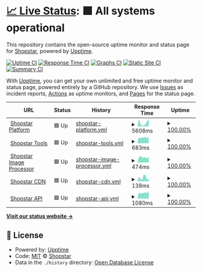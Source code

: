 # [📈 Live Status](https://status.shopstar.co.za): <!--live status--> **🟩 All systems operational**

This repository contains the open-source uptime monitor and status page for [Shopstar](https://www.shopstar.co.za), powered by [Upptime](https://github.com/upptime/upptime).

[![Uptime CI](https://github.com/shopstarco/shopstatus/workflows/Uptime%20CI/badge.svg)](https://github.com/shopstarco/shopstatus/actions?query=workflow%3A%22Uptime+CI%22)
[![Response Time CI](https://github.com/shopstarco/shopstatus/workflows/Response%20Time%20CI/badge.svg)](https://github.com/shopstarco/shopstatus/actions?query=workflow%3A%22Response+Time+CI%22)
[![Graphs CI](https://github.com/shopstarco/shopstatus/workflows/Graphs%20CI/badge.svg)](https://github.com/shopstarco/shopstatus/actions?query=workflow%3A%22Graphs+CI%22)
[![Static Site CI](https://github.com/shopstarco/shopstatus/workflows/Static%20Site%20CI/badge.svg)](https://github.com/shopstarco/shopstatus/actions?query=workflow%3A%22Static+Site+CI%22)
[![Summary CI](https://github.com/shopstarco/shopstatus/workflows/Summary%20CI/badge.svg)](https://github.com/shopstarco/shopstatus/actions?query=workflow%3A%22Summary+CI%22)

With [Upptime](https://upptime.js.org), you can get your own unlimited and free uptime monitor and status page, powered entirely by a GitHub repository. We use [Issues](https://github.com/shopstarco/shopstatus/issues) as incident reports, [Actions](https://github.com/shopstarco/shopstatus/actions) as uptime monitors, and [Pages](https://status.shopstar.co.za) for the status page.

<!--start: status pages-->
<!-- This summary is generated by Upptime (https://github.com/upptime/upptime) -->
<!-- Do not edit this manually, your changes will be overwritten -->
<!-- prettier-ignore -->
| URL | Status | History | Response Time | Uptime |
| --- | ------ | ------- | ------------- | ------ |
| <img alt="" src="https://icons.duckduckgo.com/ip3/app.shopstar.co.za.ico" height="13"> [Shopstar Platform](https://app.shopstar.co.za) | 🟩 Up | [shopstar-platform.yml](https://github.com/shopstarco/shopstatus/commits/HEAD/history/shopstar-platform.yml) | <details><summary><img alt="Response time graph" src="./graphs/shopstar-platform/response-time-week.png" height="20"> 5608ms</summary><br><a href="https://status.shopstar.co.za/history/shopstar-platform"><img alt="Response time 1574" src="https://img.shields.io/endpoint?url=https%3A%2F%2Fraw.githubusercontent.com%2Fshopstarco%2Fshopstatus%2FHEAD%2Fapi%2Fshopstar-platform%2Fresponse-time.json"></a><br><a href="https://status.shopstar.co.za/history/shopstar-platform"><img alt="24-hour response time 10935" src="https://img.shields.io/endpoint?url=https%3A%2F%2Fraw.githubusercontent.com%2Fshopstarco%2Fshopstatus%2FHEAD%2Fapi%2Fshopstar-platform%2Fresponse-time-day.json"></a><br><a href="https://status.shopstar.co.za/history/shopstar-platform"><img alt="7-day response time 5608" src="https://img.shields.io/endpoint?url=https%3A%2F%2Fraw.githubusercontent.com%2Fshopstarco%2Fshopstatus%2FHEAD%2Fapi%2Fshopstar-platform%2Fresponse-time-week.json"></a><br><a href="https://status.shopstar.co.za/history/shopstar-platform"><img alt="30-day response time 2665" src="https://img.shields.io/endpoint?url=https%3A%2F%2Fraw.githubusercontent.com%2Fshopstarco%2Fshopstatus%2FHEAD%2Fapi%2Fshopstar-platform%2Fresponse-time-month.json"></a><br><a href="https://status.shopstar.co.za/history/shopstar-platform"><img alt="1-year response time 1574" src="https://img.shields.io/endpoint?url=https%3A%2F%2Fraw.githubusercontent.com%2Fshopstarco%2Fshopstatus%2FHEAD%2Fapi%2Fshopstar-platform%2Fresponse-time-year.json"></a></details> | <details><summary><a href="https://status.shopstar.co.za/history/shopstar-platform">100.00%</a></summary><a href="https://status.shopstar.co.za/history/shopstar-platform"><img alt="All-time uptime 99.85%" src="https://img.shields.io/endpoint?url=https%3A%2F%2Fraw.githubusercontent.com%2Fshopstarco%2Fshopstatus%2FHEAD%2Fapi%2Fshopstar-platform%2Fuptime.json"></a><br><a href="https://status.shopstar.co.za/history/shopstar-platform"><img alt="24-hour uptime 100.00%" src="https://img.shields.io/endpoint?url=https%3A%2F%2Fraw.githubusercontent.com%2Fshopstarco%2Fshopstatus%2FHEAD%2Fapi%2Fshopstar-platform%2Fuptime-day.json"></a><br><a href="https://status.shopstar.co.za/history/shopstar-platform"><img alt="7-day uptime 100.00%" src="https://img.shields.io/endpoint?url=https%3A%2F%2Fraw.githubusercontent.com%2Fshopstarco%2Fshopstatus%2FHEAD%2Fapi%2Fshopstar-platform%2Fuptime-week.json"></a><br><a href="https://status.shopstar.co.za/history/shopstar-platform"><img alt="30-day uptime 98.39%" src="https://img.shields.io/endpoint?url=https%3A%2F%2Fraw.githubusercontent.com%2Fshopstarco%2Fshopstatus%2FHEAD%2Fapi%2Fshopstar-platform%2Fuptime-month.json"></a><br><a href="https://status.shopstar.co.za/history/shopstar-platform"><img alt="1-year uptime 99.85%" src="https://img.shields.io/endpoint?url=https%3A%2F%2Fraw.githubusercontent.com%2Fshopstarco%2Fshopstatus%2FHEAD%2Fapi%2Fshopstar-platform%2Fuptime-year.json"></a></details>
| <img alt="" src="https://icons.duckduckgo.com/ip3/tools.shopstar.co.za.ico" height="13"> [Shopstar Tools](https://tools.shopstar.co.za) | 🟩 Up | [shopstar-tools.yml](https://github.com/shopstarco/shopstatus/commits/HEAD/history/shopstar-tools.yml) | <details><summary><img alt="Response time graph" src="./graphs/shopstar-tools/response-time-week.png" height="20"> 683ms</summary><br><a href="https://status.shopstar.co.za/history/shopstar-tools"><img alt="Response time 661" src="https://img.shields.io/endpoint?url=https%3A%2F%2Fraw.githubusercontent.com%2Fshopstarco%2Fshopstatus%2FHEAD%2Fapi%2Fshopstar-tools%2Fresponse-time.json"></a><br><a href="https://status.shopstar.co.za/history/shopstar-tools"><img alt="24-hour response time 831" src="https://img.shields.io/endpoint?url=https%3A%2F%2Fraw.githubusercontent.com%2Fshopstarco%2Fshopstatus%2FHEAD%2Fapi%2Fshopstar-tools%2Fresponse-time-day.json"></a><br><a href="https://status.shopstar.co.za/history/shopstar-tools"><img alt="7-day response time 683" src="https://img.shields.io/endpoint?url=https%3A%2F%2Fraw.githubusercontent.com%2Fshopstarco%2Fshopstatus%2FHEAD%2Fapi%2Fshopstar-tools%2Fresponse-time-week.json"></a><br><a href="https://status.shopstar.co.za/history/shopstar-tools"><img alt="30-day response time 594" src="https://img.shields.io/endpoint?url=https%3A%2F%2Fraw.githubusercontent.com%2Fshopstarco%2Fshopstatus%2FHEAD%2Fapi%2Fshopstar-tools%2Fresponse-time-month.json"></a><br><a href="https://status.shopstar.co.za/history/shopstar-tools"><img alt="1-year response time 661" src="https://img.shields.io/endpoint?url=https%3A%2F%2Fraw.githubusercontent.com%2Fshopstarco%2Fshopstatus%2FHEAD%2Fapi%2Fshopstar-tools%2Fresponse-time-year.json"></a></details> | <details><summary><a href="https://status.shopstar.co.za/history/shopstar-tools">100.00%</a></summary><a href="https://status.shopstar.co.za/history/shopstar-tools"><img alt="All-time uptime 100.00%" src="https://img.shields.io/endpoint?url=https%3A%2F%2Fraw.githubusercontent.com%2Fshopstarco%2Fshopstatus%2FHEAD%2Fapi%2Fshopstar-tools%2Fuptime.json"></a><br><a href="https://status.shopstar.co.za/history/shopstar-tools"><img alt="24-hour uptime 100.00%" src="https://img.shields.io/endpoint?url=https%3A%2F%2Fraw.githubusercontent.com%2Fshopstarco%2Fshopstatus%2FHEAD%2Fapi%2Fshopstar-tools%2Fuptime-day.json"></a><br><a href="https://status.shopstar.co.za/history/shopstar-tools"><img alt="7-day uptime 100.00%" src="https://img.shields.io/endpoint?url=https%3A%2F%2Fraw.githubusercontent.com%2Fshopstarco%2Fshopstatus%2FHEAD%2Fapi%2Fshopstar-tools%2Fuptime-week.json"></a><br><a href="https://status.shopstar.co.za/history/shopstar-tools"><img alt="30-day uptime 100.00%" src="https://img.shields.io/endpoint?url=https%3A%2F%2Fraw.githubusercontent.com%2Fshopstarco%2Fshopstatus%2FHEAD%2Fapi%2Fshopstar-tools%2Fuptime-month.json"></a><br><a href="https://status.shopstar.co.za/history/shopstar-tools"><img alt="1-year uptime 100.00%" src="https://img.shields.io/endpoint?url=https%3A%2F%2Fraw.githubusercontent.com%2Fshopstarco%2Fshopstatus%2FHEAD%2Fapi%2Fshopstar-tools%2Fuptime-year.json"></a></details>
| <img alt="" src="https://icons.duckduckgo.com/ip3/imgpro.shopstar.co.za.ico" height="13"> [Shopstar Image Processor](https://imgpro.shopstar.co.za/) | 🟩 Up | [shopstar-image-processor.yml](https://github.com/shopstarco/shopstatus/commits/HEAD/history/shopstar-image-processor.yml) | <details><summary><img alt="Response time graph" src="./graphs/shopstar-image-processor/response-time-week.png" height="20"> 474ms</summary><br><a href="https://status.shopstar.co.za/history/shopstar-image-processor"><img alt="Response time 516" src="https://img.shields.io/endpoint?url=https%3A%2F%2Fraw.githubusercontent.com%2Fshopstarco%2Fshopstatus%2FHEAD%2Fapi%2Fshopstar-image-processor%2Fresponse-time.json"></a><br><a href="https://status.shopstar.co.za/history/shopstar-image-processor"><img alt="24-hour response time 491" src="https://img.shields.io/endpoint?url=https%3A%2F%2Fraw.githubusercontent.com%2Fshopstarco%2Fshopstatus%2FHEAD%2Fapi%2Fshopstar-image-processor%2Fresponse-time-day.json"></a><br><a href="https://status.shopstar.co.za/history/shopstar-image-processor"><img alt="7-day response time 474" src="https://img.shields.io/endpoint?url=https%3A%2F%2Fraw.githubusercontent.com%2Fshopstarco%2Fshopstatus%2FHEAD%2Fapi%2Fshopstar-image-processor%2Fresponse-time-week.json"></a><br><a href="https://status.shopstar.co.za/history/shopstar-image-processor"><img alt="30-day response time 533" src="https://img.shields.io/endpoint?url=https%3A%2F%2Fraw.githubusercontent.com%2Fshopstarco%2Fshopstatus%2FHEAD%2Fapi%2Fshopstar-image-processor%2Fresponse-time-month.json"></a><br><a href="https://status.shopstar.co.za/history/shopstar-image-processor"><img alt="1-year response time 516" src="https://img.shields.io/endpoint?url=https%3A%2F%2Fraw.githubusercontent.com%2Fshopstarco%2Fshopstatus%2FHEAD%2Fapi%2Fshopstar-image-processor%2Fresponse-time-year.json"></a></details> | <details><summary><a href="https://status.shopstar.co.za/history/shopstar-image-processor">100.00%</a></summary><a href="https://status.shopstar.co.za/history/shopstar-image-processor"><img alt="All-time uptime 100.00%" src="https://img.shields.io/endpoint?url=https%3A%2F%2Fraw.githubusercontent.com%2Fshopstarco%2Fshopstatus%2FHEAD%2Fapi%2Fshopstar-image-processor%2Fuptime.json"></a><br><a href="https://status.shopstar.co.za/history/shopstar-image-processor"><img alt="24-hour uptime 100.00%" src="https://img.shields.io/endpoint?url=https%3A%2F%2Fraw.githubusercontent.com%2Fshopstarco%2Fshopstatus%2FHEAD%2Fapi%2Fshopstar-image-processor%2Fuptime-day.json"></a><br><a href="https://status.shopstar.co.za/history/shopstar-image-processor"><img alt="7-day uptime 100.00%" src="https://img.shields.io/endpoint?url=https%3A%2F%2Fraw.githubusercontent.com%2Fshopstarco%2Fshopstatus%2FHEAD%2Fapi%2Fshopstar-image-processor%2Fuptime-week.json"></a><br><a href="https://status.shopstar.co.za/history/shopstar-image-processor"><img alt="30-day uptime 100.00%" src="https://img.shields.io/endpoint?url=https%3A%2F%2Fraw.githubusercontent.com%2Fshopstarco%2Fshopstatus%2FHEAD%2Fapi%2Fshopstar-image-processor%2Fuptime-month.json"></a><br><a href="https://status.shopstar.co.za/history/shopstar-image-processor"><img alt="1-year uptime 100.00%" src="https://img.shields.io/endpoint?url=https%3A%2F%2Fraw.githubusercontent.com%2Fshopstarco%2Fshopstatus%2FHEAD%2Fapi%2Fshopstar-image-processor%2Fuptime-year.json"></a></details>
| <img alt="" src="https://icons.duckduckgo.com/ip3/cdn2.shopstar.co.za.ico" height="13"> [Shopstar CDN](https://cdn2.shopstar.co.za/DevnnSl7qd2utisbU05pMugSOw3yH-pE1TMA91CIlgc/rs:fill:540:540:1/plain/https://assets.shopstar.co.za/uploads/product_image/product_image/display_a5403f09-ec11-4e0f-b5b3-c42a9b682d52.jpg) | 🟩 Up | [shopstar-cdn.yml](https://github.com/shopstarco/shopstatus/commits/HEAD/history/shopstar-cdn.yml) | <details><summary><img alt="Response time graph" src="./graphs/shopstar-cdn/response-time-week.png" height="20"> 138ms</summary><br><a href="https://status.shopstar.co.za/history/shopstar-cdn"><img alt="Response time 219" src="https://img.shields.io/endpoint?url=https%3A%2F%2Fraw.githubusercontent.com%2Fshopstarco%2Fshopstatus%2FHEAD%2Fapi%2Fshopstar-cdn%2Fresponse-time.json"></a><br><a href="https://status.shopstar.co.za/history/shopstar-cdn"><img alt="24-hour response time 84" src="https://img.shields.io/endpoint?url=https%3A%2F%2Fraw.githubusercontent.com%2Fshopstarco%2Fshopstatus%2FHEAD%2Fapi%2Fshopstar-cdn%2Fresponse-time-day.json"></a><br><a href="https://status.shopstar.co.za/history/shopstar-cdn"><img alt="7-day response time 138" src="https://img.shields.io/endpoint?url=https%3A%2F%2Fraw.githubusercontent.com%2Fshopstarco%2Fshopstatus%2FHEAD%2Fapi%2Fshopstar-cdn%2Fresponse-time-week.json"></a><br><a href="https://status.shopstar.co.za/history/shopstar-cdn"><img alt="30-day response time 172" src="https://img.shields.io/endpoint?url=https%3A%2F%2Fraw.githubusercontent.com%2Fshopstarco%2Fshopstatus%2FHEAD%2Fapi%2Fshopstar-cdn%2Fresponse-time-month.json"></a><br><a href="https://status.shopstar.co.za/history/shopstar-cdn"><img alt="1-year response time 219" src="https://img.shields.io/endpoint?url=https%3A%2F%2Fraw.githubusercontent.com%2Fshopstarco%2Fshopstatus%2FHEAD%2Fapi%2Fshopstar-cdn%2Fresponse-time-year.json"></a></details> | <details><summary><a href="https://status.shopstar.co.za/history/shopstar-cdn">100.00%</a></summary><a href="https://status.shopstar.co.za/history/shopstar-cdn"><img alt="All-time uptime 99.92%" src="https://img.shields.io/endpoint?url=https%3A%2F%2Fraw.githubusercontent.com%2Fshopstarco%2Fshopstatus%2FHEAD%2Fapi%2Fshopstar-cdn%2Fuptime.json"></a><br><a href="https://status.shopstar.co.za/history/shopstar-cdn"><img alt="24-hour uptime 100.00%" src="https://img.shields.io/endpoint?url=https%3A%2F%2Fraw.githubusercontent.com%2Fshopstarco%2Fshopstatus%2FHEAD%2Fapi%2Fshopstar-cdn%2Fuptime-day.json"></a><br><a href="https://status.shopstar.co.za/history/shopstar-cdn"><img alt="7-day uptime 100.00%" src="https://img.shields.io/endpoint?url=https%3A%2F%2Fraw.githubusercontent.com%2Fshopstarco%2Fshopstatus%2FHEAD%2Fapi%2Fshopstar-cdn%2Fuptime-week.json"></a><br><a href="https://status.shopstar.co.za/history/shopstar-cdn"><img alt="30-day uptime 100.00%" src="https://img.shields.io/endpoint?url=https%3A%2F%2Fraw.githubusercontent.com%2Fshopstarco%2Fshopstatus%2FHEAD%2Fapi%2Fshopstar-cdn%2Fuptime-month.json"></a><br><a href="https://status.shopstar.co.za/history/shopstar-cdn"><img alt="1-year uptime 99.92%" src="https://img.shields.io/endpoint?url=https%3A%2F%2Fraw.githubusercontent.com%2Fshopstarco%2Fshopstatus%2FHEAD%2Fapi%2Fshopstar-cdn%2Fuptime-year.json"></a></details>
| <img alt="" src="https://icons.duckduckgo.com/ip3/api.shopstar.co.za.ico" height="13"> [Shopstar API](https://api.shopstar.co.za/) | 🟩 Up | [shopstar-api.yml](https://github.com/shopstarco/shopstatus/commits/HEAD/history/shopstar-api.yml) | <details><summary><img alt="Response time graph" src="./graphs/shopstar-api/response-time-week.png" height="20"> 1080ms</summary><br><a href="https://status.shopstar.co.za/history/shopstar-api"><img alt="Response time 1443" src="https://img.shields.io/endpoint?url=https%3A%2F%2Fraw.githubusercontent.com%2Fshopstarco%2Fshopstatus%2FHEAD%2Fapi%2Fshopstar-api%2Fresponse-time.json"></a><br><a href="https://status.shopstar.co.za/history/shopstar-api"><img alt="24-hour response time 1296" src="https://img.shields.io/endpoint?url=https%3A%2F%2Fraw.githubusercontent.com%2Fshopstarco%2Fshopstatus%2FHEAD%2Fapi%2Fshopstar-api%2Fresponse-time-day.json"></a><br><a href="https://status.shopstar.co.za/history/shopstar-api"><img alt="7-day response time 1080" src="https://img.shields.io/endpoint?url=https%3A%2F%2Fraw.githubusercontent.com%2Fshopstarco%2Fshopstatus%2FHEAD%2Fapi%2Fshopstar-api%2Fresponse-time-week.json"></a><br><a href="https://status.shopstar.co.za/history/shopstar-api"><img alt="30-day response time 1183" src="https://img.shields.io/endpoint?url=https%3A%2F%2Fraw.githubusercontent.com%2Fshopstarco%2Fshopstatus%2FHEAD%2Fapi%2Fshopstar-api%2Fresponse-time-month.json"></a><br><a href="https://status.shopstar.co.za/history/shopstar-api"><img alt="1-year response time 1443" src="https://img.shields.io/endpoint?url=https%3A%2F%2Fraw.githubusercontent.com%2Fshopstarco%2Fshopstatus%2FHEAD%2Fapi%2Fshopstar-api%2Fresponse-time-year.json"></a></details> | <details><summary><a href="https://status.shopstar.co.za/history/shopstar-api">100.00%</a></summary><a href="https://status.shopstar.co.za/history/shopstar-api"><img alt="All-time uptime 99.85%" src="https://img.shields.io/endpoint?url=https%3A%2F%2Fraw.githubusercontent.com%2Fshopstarco%2Fshopstatus%2FHEAD%2Fapi%2Fshopstar-api%2Fuptime.json"></a><br><a href="https://status.shopstar.co.za/history/shopstar-api"><img alt="24-hour uptime 100.00%" src="https://img.shields.io/endpoint?url=https%3A%2F%2Fraw.githubusercontent.com%2Fshopstarco%2Fshopstatus%2FHEAD%2Fapi%2Fshopstar-api%2Fuptime-day.json"></a><br><a href="https://status.shopstar.co.za/history/shopstar-api"><img alt="7-day uptime 100.00%" src="https://img.shields.io/endpoint?url=https%3A%2F%2Fraw.githubusercontent.com%2Fshopstarco%2Fshopstatus%2FHEAD%2Fapi%2Fshopstar-api%2Fuptime-week.json"></a><br><a href="https://status.shopstar.co.za/history/shopstar-api"><img alt="30-day uptime 98.39%" src="https://img.shields.io/endpoint?url=https%3A%2F%2Fraw.githubusercontent.com%2Fshopstarco%2Fshopstatus%2FHEAD%2Fapi%2Fshopstar-api%2Fuptime-month.json"></a><br><a href="https://status.shopstar.co.za/history/shopstar-api"><img alt="1-year uptime 99.85%" src="https://img.shields.io/endpoint?url=https%3A%2F%2Fraw.githubusercontent.com%2Fshopstarco%2Fshopstatus%2FHEAD%2Fapi%2Fshopstar-api%2Fuptime-year.json"></a></details>

<!--end: status pages-->

[**Visit our status website →**](https://status.shopstar.co.za)

## 📄 License

- Powered by: [Upptime](https://github.com/upptime/upptime)
- Code: [MIT](./LICENSE) © [Shopstar](https://www.shopstar.co.za)
- Data in the `./history` directory: [Open Database License](https://opendatacommons.org/licenses/odbl/1-0/)
